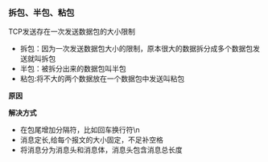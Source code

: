 ### 拆包、半包、粘包

TCP发送存在一次发送数据包的大小限制

* 拆包：因为一次发送数据包大小的限制，原本很大的数据拆分成多个数据包发送就叫拆包
* 半包：被拆分出来的数据包叫半包
* 粘包:将不大的两个数据放在一个数据包中发送叫粘包

**原因**



**解决方式**

* 在包尾增加分隔符，比如回车换行符\n
* 消息定长,给每个报文的大小固定，不足补空格
* 将消息分为消息头和消息体，消息头包含消息总长度

